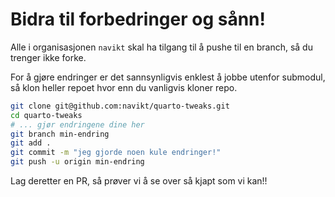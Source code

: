 # Bidra til forbedringer og sånn!

Alle i organisasjonen `navikt` skal ha tilgang til å pushe til en branch, så du trenger ikke forke.

For å gjøre endringer er det sannsynligvis enklest å jobbe utenfor submodul, så klon heller repoet hvor enn du vanligvis kloner repo.

```bash
git clone git@github.com:navikt/quarto-tweaks.git
cd quarto-tweaks
# ... gjør endringene dine her
git branch min-endring
git add .
git commit -m "jeg gjorde noen kule endringer!"
git push -u origin min-endring
```

Lag deretter en PR, så prøver vi å se over så kjapt som vi kan!!